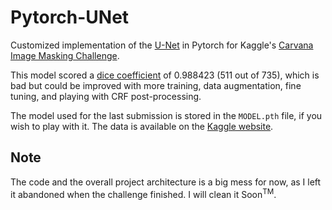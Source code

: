# Pytorch-UNet
Customized implementation of the [U-Net](https://arxiv.org/pdf/1505.04597.pdf) in Pytorch for Kaggle's [Carvana Image Masking Challenge](https://www.kaggle.com/c/carvana-image-masking-challenge).

This model scored a [dice coefficient](https://en.wikipedia.org/wiki/S%C3%B8rensen%E2%80%93Dice_coefficient) of 0.988423 (511 out of 735), which is bad but could be improved with more training, data augmentation, fine tuning, and playing with CRF post-processing.

The model used for the last submission is stored in the `MODEL.pth` file, if you wish to play with it. The data is available on the [Kaggle website](https://www.kaggle.com/c/carvana-image-masking-challenge/data).



## Note
The code and the overall project architecture is a big mess for now, as I left it abandoned when the challenge finished. I will clean it Soon<sup>TM</sup>.

